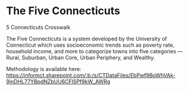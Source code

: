 # The Five Connecticuts
5 Connecticuts Crosswalk

The Five Connecticuts is a system developed by the University of Connecticut which uses socioeconomic trends such as poverty rate, household income, and more to categorize towns into five categories — Rural, Suburban, Urban Core, Urban Periphery, and Wealthy.

Methodology is available here: https://informct.sharepoint.com/:b:/s/CTDataFiles/EbPwf9BoWhVAk-9jnDHL77YBpdNZbUU6CFlSPf9kW_AWRg 
